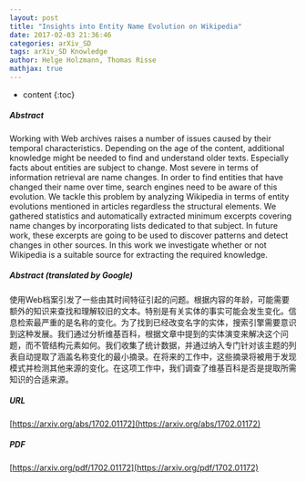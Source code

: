```yaml
---
layout: post
title: "Insights into Entity Name Evolution on Wikipedia"
date: 2017-02-03 21:36:46
categories: arXiv_SD
tags: arXiv_SD Knowledge
author: Helge Holzmann, Thomas Risse
mathjax: true
---
```


* content
{:toc}

##### Abstract
Working with Web archives raises a number of issues caused by their temporal characteristics. Depending on the age of the content, additional knowledge might be needed to find and understand older texts. Especially facts about entities are subject to change. Most severe in terms of information retrieval are name changes. In order to find entities that have changed their name over time, search engines need to be aware of this evolution. We tackle this problem by analyzing Wikipedia in terms of entity evolutions mentioned in articles regardless the structural elements. We gathered statistics and automatically extracted minimum excerpts covering name changes by incorporating lists dedicated to that subject. In future work, these excerpts are going to be used to discover patterns and detect changes in other sources. In this work we investigate whether or not Wikipedia is a suitable source for extracting the required knowledge.

##### Abstract (translated by Google)
使用Web档案引发了一些由其时间特征引起的问题。根据内容的年龄，可能需要额外的知识来查找和理解较旧的文本。特别是有关实体的事实可能会发生变化。信息检索最严重的是名称的变化。为了找到已经改变名字的实体，搜索引擎需要意识到这种发展。我们通过分析维基百科，根据文章中提到的实体演变来解决这个问题，而不管结构元素如何。我们收集了统计数据，并通过纳入专门针对该主题的列表自动提取了涵盖名称变化的最小摘录。在将来的工作中，这些摘录将被用于发现模式并检测其他来源的变化。在这项工作中，我们调查了维基百科是否是提取所需知识的合适来源。

##### URL
[https://arxiv.org/abs/1702.01172](https://arxiv.org/abs/1702.01172)

##### PDF
[https://arxiv.org/pdf/1702.01172](https://arxiv.org/pdf/1702.01172)

